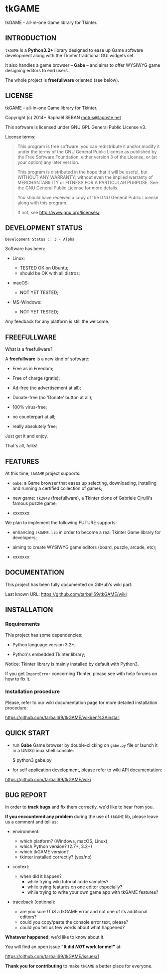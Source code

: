 <!-- encoding: UTF-8 -->

# tkGAME

tkGAME - all-in-one Game library for Tkinter.


## INTRODUCTION

`tkGAME` is a **Python3.2+** library designed to ease up Game
software development along with the Tkinter traditional GUI widgets
set.

It also handles a game browser &ndash;&nbsp;**Gabe**&nbsp;&ndash;
and aims to offer WYSIWYG game designing editors to end users.

The whole project is **freefullware** oriented (see below).


## LICENSE

tkGAME - all-in-one Game library for Tkinter.

Copyright (c) 2014+ Raphaël SEBAN <motus@laposte.net>

This software is licensed under GNU GPL General Public License v3.

License terms:

> This program is free software: you can redistribute it and/or
modify it under the terms of the GNU General Public License as
published by the Free Software Foundation, either version 3 of the
License, or (at your option) any later version.
>
> This program is distributed in the hope that it will be useful,
but WITHOUT ANY WARRANTY; without even the implied warranty of
MERCHANTABILITY or FITNESS FOR A PARTICULAR PURPOSE.  See the GNU
General Public License for more details.
>
> You should have received a copy of the GNU General Public License
along with this program.
>
> If not, see http://www.gnu.org/licenses/


## DEVELOPMENT STATUS

    Development Status :: 3 - Alpha

Software has been:

* Linux:

    * TESTED OK on Ubuntu;
    * should be OK with all distros;

* macOS:

    * NOT YET TESTED;

* MS-Windows:

    * NOT YET TESTED;

Any feedback for any platform is still the welcome.


## FREEFULLWARE

What is a freefullware?

A **freefullware** is a new kind of software:

* Free as in Freedom;

* Free of charge (gratis);

* Ad-free (no advertisement at all);

* Donate-free (no 'Donate' button at all);

* 100% virus-free;

* no counterpart at all;

* really absolutely free;

Just get it and enjoy.

That's all, folks!


## FEATURES

At this time, `tkGAME` project supports:

* `Gabe`: a Game browser that eases up selecting, downloading,
installing and running a certified collection of games;

* new game: `tk2048` (freefullware), a Tkinter clone of Gabriele
Cirulli's famous puzzle game;
* xxxxxxx

We plan to implement the following FUTURE supports:

* enhancing `tkGAME.lib` in order to become a real Tkinter Game
library for developers;

* aiming to create WYSIWYG game editors (board, puzzle, arcade, etc);

* xxxxxxx


## DOCUMENTATION

This project has been fully documented on GitHub's wiki part:

Last known URL: https://github.com/tarball69/tkGAME/wiki


## INSTALLATION

### Requirements

This project has some dependencies:

* Python language version 3.2+;

* Python's embedded Tkinter library;

Notice: Tkinter library is mainly installed by default with Python3.

If you get `ImportError` concerning Tkinter, please see with help
forums on how to fix it.

### Installation procedure

Please, refer to our wiki documentation page for more detailed
installation procedure:

https://github.com/tarball69/tkGAME/wiki/en%3Ainstall


## QUICK START

* run **Gabe** Game browser by double-clicking on `gabe.py` file or
launch it in a UNIX/Linux shell console:

    $ python3 gabe.py

* for self application development, please refer to wiki API
documentation:

https://github.com/tarball69/tkGAME/wiki


## BUG REPORT

In order to **track bugs** and fix them correctly, we'd like to hear
from you.

**If you encountered any problem** during the use of `tkGAME` lib,
please leave us a comment and tell us:

* environment:
    * which platform? (Windows, macOS, Linux)
    * which Python version? (2.7+, 3.2+)
    * which tkGAME version?
    * tkinter installed correctly? (yes/no)

* context:
    * when did it happen?
        * while trying wiki tutorial code samples?
        * while trying features on one editor especially?
        * while trying to write your own game app with tkGAME features?

* traceback (optional):
    * are you sure *IT IS* a tkGAME error and not one of its
    additional editors?
    * could you copy/paste the console error text, please?
    * could you tell us few words about what happened?

**Whatever happened**, we'd like to know about it.

You will find an open issue **"It did *NOT* work for me!"** at:

https://github.com/tarball69/tkGAME/issues/1

**Thank you for contributing** to make `tkGAME` a better place for
everyone.
